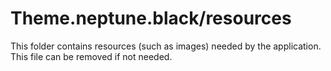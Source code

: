 # Theme.neptune.black/resources

This folder contains resources (such as images) needed by the application. This file can
be removed if not needed.
